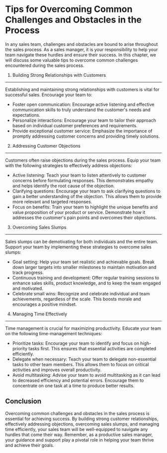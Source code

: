 Tips for Overcoming Common Challenges and Obstacles in the Process
=============================================================================

In any sales team, challenges and obstacles are bound to arise throughout the sales process. As a sales manager, it is your responsibility to help your team navigate these hurdles and ensure their success. In this chapter, we will discuss some valuable tips to overcome common challenges encountered during the sales process.

1. Building Strong Relationships with Customers
-----------------------------------------------

Establishing and maintaining strong relationships with customers is vital for successful sales. Encourage your team to:

* Foster open communication: Encourage active listening and effective communication skills to truly understand the customer's needs and expectations.
* Personalize interactions: Encourage your team to tailor their approach based on individual customer preferences and requirements.
* Provide exceptional customer service: Emphasize the importance of promptly addressing customer concerns and providing timely solutions.

2. Addressing Customer Objections
---------------------------------

Customers often raise objections during the sales process. Equip your team with the following strategies to effectively address objections:

* Active listening: Teach your team to listen attentively to customer concerns before formulating responses. This demonstrates empathy and helps identify the root cause of the objection.
* Clarifying questions: Encourage your team to ask clarifying questions to gain a better understanding of the objection. This allows them to provide more relevant and targeted responses.
* Focus on benefits: Train your team to highlight the unique benefits and value proposition of your product or service. Demonstrate how it addresses the customer's pain points and overcomes their objections.

3. Overcoming Sales Slumps
--------------------------

Sales slumps can be demotivating for both individuals and the entire team. Support your team by implementing these strategies to overcome sales slumps:

* Goal setting: Help your team set realistic and achievable goals. Break down larger targets into smaller milestones to maintain motivation and track progress.
* Continuous training and development: Offer regular training sessions to enhance sales skills, product knowledge, and to keep the team engaged and motivated.
* Celebrate small wins: Recognize and celebrate individual and team achievements, regardless of the scale. This boosts morale and encourages a positive mindset.

4. Managing Time Effectively
----------------------------

Time management is crucial for maximizing productivity. Educate your team on the following time-management techniques:

* Prioritize tasks: Encourage your team to identify and focus on high-priority tasks first. This ensures that essential activities are completed efficiently.
* Delegate when necessary: Teach your team to delegate non-essential tasks to other team members. This allows them to focus on critical activities and improves overall productivity.
* Avoid multitasking: Advise your team to avoid multitasking as it can lead to decreased efficiency and potential errors. Encourage them to concentrate on one task at a time to produce better results.

Conclusion
----------

Overcoming common challenges and obstacles in the sales process is essential for achieving success. By building strong customer relationships, effectively addressing objections, overcoming sales slumps, and managing time efficiently, your sales team will be well-equipped to navigate any hurdles that come their way. Remember, as a productive sales manager, your guidance and support play a pivotal role in helping your team thrive and achieve their goals.
